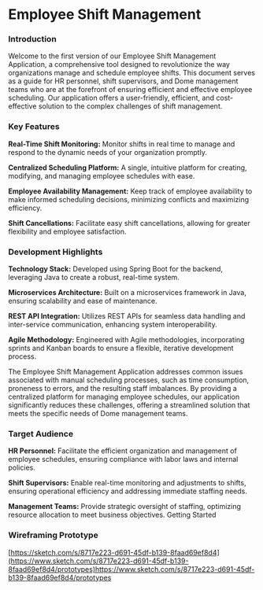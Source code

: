 # Employee Shift Management

### Introduction

Welcome to the first version of our Employee Shift Management Application, a comprehensive tool designed to revolutionize the way organizations manage and schedule employee shifts. This document serves as a guide for HR personnel, shift supervisors, and Dome management teams who are at the forefront of ensuring efficient and effective employee scheduling. Our application offers a user-friendly, efficient, and cost-effective solution to the complex challenges of shift management.

### Key Features

**Real-Time Shift Monitoring:** Monitor shifts in real time to manage and respond to the dynamic needs of your organization promptly.

**Centralized Scheduling Platform:** A single, intuitive platform for creating, modifying, and managing employee schedules with ease.

**Employee Availability Management:** Keep track of employee availability to make informed scheduling decisions, minimizing conflicts and maximizing efficiency.

**Shift Cancellations:** Facilitate easy shift cancellations, allowing for greater flexibility and employee satisfaction.

### Development Highlights

**Technology Stack:** Developed using Spring Boot for the backend, leveraging Java to create a robust, real-time system.

**Microservices Architecture:** Built on a microservices framework in Java, ensuring scalability and ease of maintenance.

**REST API Integration:** Utilizes REST APIs for seamless data handling and inter-service communication, enhancing system interoperability.

**Agile Methodology:** Engineered with Agile methodologies, incorporating sprints and Kanban boards to ensure a flexible, iterative development process.


The Employee Shift Management Application addresses common issues associated with manual scheduling processes, such as time consumption, proneness to errors, and the resulting staff imbalances. By providing a centralized platform for managing employee schedules, our application significantly reduces these challenges, offering a streamlined solution that meets the specific needs of Dome management teams.

### Target Audience

**HR Personnel:** Facilitate the efficient organization and management of employee schedules, ensuring compliance with labor laws and internal policies.

**Shift Supervisors:** Enable real-time monitoring and adjustments to shifts, ensuring operational efficiency and addressing immediate staffing needs.

**Management Teams:** Provide strategic oversight of staffing, optimizing resource allocation to meet business objectives.
Getting Started

### Wireframing Prototype 

[https://sketch.com/s/8717e223-d691-45df-b139-8faad69ef8d4](https://www.sketch.com/s/8717e223-d691-45df-b139-8faad69ef8d4/prototypes)https://www.sketch.com/s/8717e223-d691-45df-b139-8faad69ef8d4/prototypes
